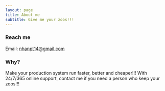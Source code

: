 ```yaml
---
layout: page
title: About me
subtitle: Give me your zoos!!!
---
```

### Reach me
Email: nhanpt14@gmail.com

### Why?
Make your production system run faster, better and cheaper!!! 
With 24/7/365 online support, contact me if you need a person who keep your zoos!!!

